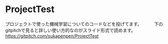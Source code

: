 # ProjectTest

プロジェクトで使った機械学習についてのコードなどを投げてます。　　　
下のgitpitchで見ると詳しい使い方的なのがスライド形式で読めます。　　　
https://gitpitch.com/sukapenpen/ProjectTest
